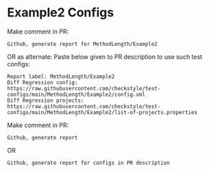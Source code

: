 # Example2 Configs
Make comment in PR:
```
Github, generate report for MethodLength/Example2
```
OR as alternate:
Paste below given to PR description to use such test configs:
```
Report label: MethodLength/Example2
Diff Regression config: https://raw.githubusercontent.com/checkstyle/test-configs/main/MethodLength/Example2/config.xml
Diff Regression projects: https://raw.githubusercontent.com/checkstyle/test-configs/main/MethodLength/Example2/list-of-projects.properties
```
Make comment in PR:
```
Github, generate report
```
OR
```
Github, generate report for configs in PR description
```

